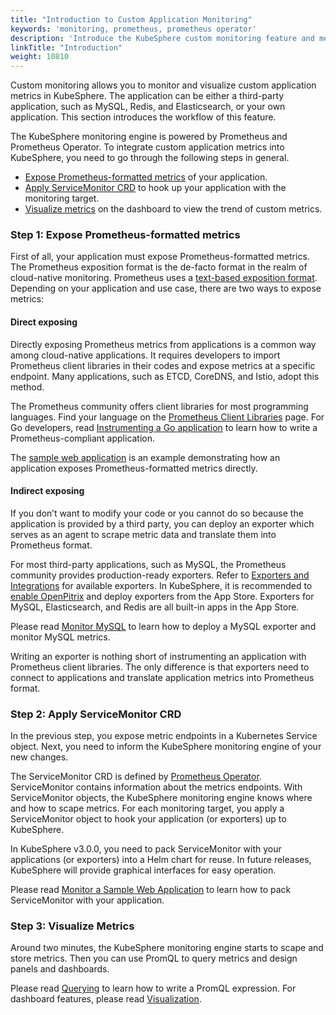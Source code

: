 ```yaml
---
title: "Introduction to Custom Application Monitoring"
keywords: 'monitoring, prometheus, prometheus operator'
description: 'Introduce the KubeSphere custom monitoring feature and metric exposing, including exposing methods and ServiceMonitor CRD.'
linkTitle: "Introduction"
weight: 10810
---
```


Custom monitoring allows you to monitor and visualize custom application metrics in KubeSphere. The application can be either a third-party application, such as MySQL, Redis, and Elasticsearch, or your own application. This section introduces the workflow of this feature.

The KubeSphere monitoring engine is powered by Prometheus and Prometheus Operator. To integrate custom application metrics into KubeSphere, you need to go through the following steps in general.

- [Expose Prometheus-formatted metrics](#step-1-expose-prometheus-formatted-metrics) of your application.
- [Apply ServiceMonitor CRD](#step-2-apply-servicemonitor-crd) to hook up your application with the monitoring target.
- [Visualize metrics](#step-3-visualize-metrics) on the dashboard to view the trend of custom metrics.

### Step 1: Expose Prometheus-formatted metrics

First of all, your application must expose Prometheus-formatted metrics. The Prometheus exposition format is the de-facto format in the realm of cloud-native monitoring. Prometheus uses a [text-based exposition format](https://prometheus.io/docs/instrumenting/exposition_formats/). Depending on your application and use case, there are two ways to expose metrics:

#### Direct exposing

Directly exposing Prometheus metrics from applications is a common way among cloud-native applications. It requires developers to import Prometheus client libraries in their codes and expose metrics at a specific endpoint. Many applications, such as ETCD, CoreDNS, and Istio, adopt this method.

The Prometheus community offers client libraries for most programming languages. Find your language on the [Prometheus Client Libraries](https://prometheus.io/docs/instrumenting/clientlibs/) page. For Go developers, read [Instrumenting a Go application](https://prometheus.io/docs/guides/go-application/) to learn how to write a Prometheus-compliant application.

The [sample web application](../examples/monitor-sample-web/) is an example demonstrating how an application exposes Prometheus-formatted metrics directly.

#### Indirect exposing

If you don’t want to modify your code or you cannot do so because the application is provided by a third party, you can deploy an exporter which serves as an agent to scrape metric data and translate them into Prometheus format.

For most third-party applications, such as MySQL, the Prometheus community provides production-ready exporters. Refer to [Exporters and Integrations](https://prometheus.io/docs/instrumenting/exporters/) for available exporters. In KubeSphere, it is recommended to [enable OpenPitrix](../../../pluggable-components/app-store/) and deploy exporters from the App Store. Exporters for MySQL, Elasticsearch, and Redis are all built-in apps in the App Store.

Please read [Monitor MySQL](../examples/monitor-mysql/) to learn how to deploy a MySQL exporter and monitor MySQL metrics.

Writing an exporter is nothing short of instrumenting an application with Prometheus client libraries. The only difference is that exporters need to connect to applications and translate application metrics into Prometheus format.

### Step 2: Apply ServiceMonitor CRD

In the previous step, you expose metric endpoints in a Kubernetes Service object. Next, you need to inform the KubeSphere monitoring engine of your new changes.

The ServiceMonitor CRD is defined by [Prometheus Operator](https://github.com/prometheus-operator/prometheus-operator). ServiceMonitor contains information about the metrics endpoints. With ServiceMonitor objects, the KubeSphere monitoring engine knows where and how to scape metrics. For each monitoring target, you apply a ServiceMonitor object to hook your application (or exporters) up to KubeSphere.

In KubeSphere v3.0.0, you need to pack ServiceMonitor with your applications (or exporters) into a Helm chart for reuse. In future releases, KubeSphere will provide graphical interfaces for easy operation.

Please read [Monitor a Sample Web Application](../examples/monitor-sample-web/) to learn how to pack ServiceMonitor with your application.

### Step 3: Visualize Metrics

Around two minutes, the KubeSphere monitoring engine starts to scape and store metrics. Then you can use PromQL to query metrics and design panels and dashboards.

Please read [Querying](../visualization/querying/) to learn how to write a PromQL expression. For dashboard features, please read [Visualization](../visualization/overview/).

